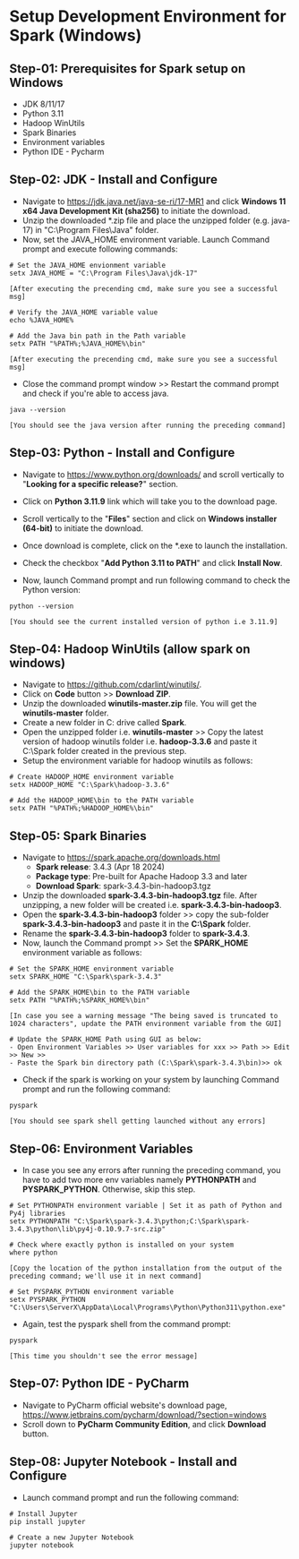 # Setup Development Environment for Spark (Windows)

## Step-01: Prerequisites for Spark setup on Windows

- JDK 8/11/17
- Python 3.11
- Hadoop WinUtils
- Spark Binaries
- Environment variables
- Python IDE - Pycharm

## Step-02: JDK - Install and Configure

- Navigate to https://jdk.java.net/java-se-ri/17-MR1 and click **Windows 11 x64 Java Development Kit (sha256)** to initiate the download.
- Unzip the downloaded \*.zip file and place the unzipped folder (e.g. java-17) in "C:\Program Files\Java" folder.
- Now, set the JAVA_HOME environment variable. Launch Command prompt and execute following commands:

```
# Set the JAVA_HOME envionment variable
setx JAVA_HOME = "C:\Program Files\Java\jdk-17"

[After executing the precending cmd, make sure you see a successful msg]

# Verify the JAVA_HOME variable value
echo %JAVA_HOME%

# Add the Java bin path in the Path variable
setx PATH "%PATH%;%JAVA_HOME%\bin"

[After executing the precending cmd, make sure you see a successful msg]
```

- Close the command prompt window >> Restart the command prompt and check if you're able to access java.

```
java --version

[You should see the java version after running the preceding command]
```

## Step-03: Python - Install and Configure

- Navigate to https://www.python.org/downloads/ and scroll vertically to "**Looking for a specific release?**" section.
- Click on **Python 3.11.9** link which will take you to the download page.
- Scroll vertically to the "**Files**" section and click on **Windows installer (64-bit)** to initiate the download.
- Once download is complete, click on the \*.exe to launch the installation.
- Check the checkbox "**Add Python 3.11 to PATH**" and click **Install Now**.

- Now, launch Command prompt and run following command to check the Python version:

```
python --version

[You should see the current installed version of python i.e 3.11.9]
```

## Step-04: Hadoop WinUtils (allow spark on windows)

- Navigate to https://github.com/cdarlint/winutils/.
- Click on **Code** button >> **Download ZIP**.
- Unzip the downloaded **winutils-master.zip** file. You will get the **winutils-master** folder.
- Create a new folder in C: drive called **Spark**.
- Open the unzipped folder i.e. **winutils-master** >> Copy the latest version of hadoop winutils folder i.e. **hadoop-3.3.6** and paste it C:\Spark folder created in the previous step.
- Setup the environment variable for hadoop winutils as follows:

```
# Create HADOOP_HOME environment variable
setx HADOOP_HOME "C:\Spark\hadoop-3.3.6"

# Add the HADOOP_HOME\bin to the PATH variable
setx PATH "%PATH%;%HADOOP_HOME%\bin"
```

## Step-05: Spark Binaries

- Navigate to https://spark.apache.org/downloads.html
  - **Spark release**: 3.4.3 (Apr 18 2024)
  - **Package type**: Pre-built for Apache Hadoop 3.3 and later
  - **Download Spark**: spark-3.4.3-bin-hadoop3.tgz
- Unzip the downloaded **spark-3.4.3-bin-hadoop3.tgz** file. After unzipping, a new folder will be created i.e. **spark-3.4.3-bin-hadoop3**.
- Open the **spark-3.4.3-bin-hadoop3** folder >> copy the sub-folder **spark-3.4.3-bin-hadoop3** and paste it in the **C:\Spark** folder.
- Rename the **spark-3.4.3-bin-hadoop3** folder to **spark-3.4.3**.
- Now, launch the Command prompt >> Set the **SPARK_HOME** environment variable as follows:

```
# Set the SPARK_HOME environment variable
setx SPARK_HOME "C:\Spark\spark-3.4.3"

# Add the SPARK_HOME\bin to the PATH variable
setx PATH "%PATH%;%SPARK_HOME%\bin"

[In case you see a warning message "The being saved is truncated to 1024 characters", update the PATH environment variable from the GUI]

# Update the SPARK_HOME Path using GUI as below:
- Open Environment Variables >> User variables for xxx >> Path >> Edit >> New >>
- Paste the Spark bin directory path (C:\Spark\spark-3.4.3\bin)>> ok
```

- Check if the spark is working on your system by launching Command prompt and run the following command:

```
pyspark

[You should see spark shell getting launched without any errors]
```

## Step-06: Environment Variables

- In case you see any errors after running the preceding command, you have to add two more env variables namely **PYTHONPATH** and **PYSPARK_PYTHON**. Otherwise, skip this step.

```
# Set PYTHONPATH environment variable | Set it as path of Python and Py4j libraries
setx PYTHONPATH "C:\Spark\spark-3.4.3\python;C:\Spark\spark-3.4.3\python\lib\py4j-0.10.9.7-src.zip"

# Check where exactly python is installed on your system
where python

[Copy the location of the python installation from the output of the preceding command; we'll use it in next command]

# Set PYSPARK_PYTHON environment variable
setx PYSPARK_PYTHON "C:\Users\ServerX\AppData\Local\Programs\Python\Python311\python.exe"
```

- Again, test the pyspark shell from the command prompt:

```
pyspark

[This time you shouldn't see the error message]
```

## Step-07: Python IDE - PyCharm

- Navigate to PyCharm official website's download page, https://www.jetbrains.com/pycharm/download/?section=windows
- Scroll down to **PyCharm Community Edition**, and click **Download** button.

## Step-08: Jupyter Notebook - Install and Configure

- Launch command prompt and run the following command:

```
# Install Jupyter
pip install jupyter

# Create a new Jupyter Notebook
jupyter notebook
```

